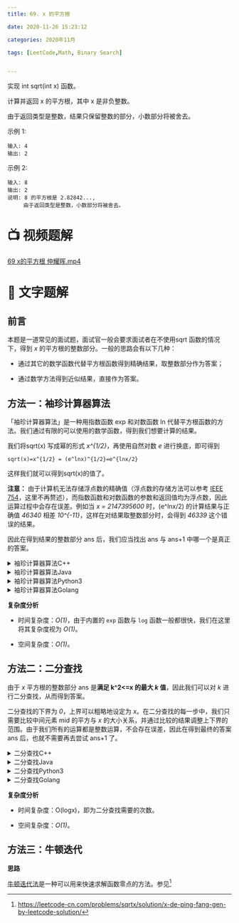 ```yaml
---
title: 69. x 的平方根

date: 2020-11-26 15:23:12

categories: 2020年11月

tags: [LeetCode,Math, Binary Search]


---
```

 

实现 int sqrt(int x) 函数。

计算并返回 x 的平方根，其中 x 是非负整数。

由于返回类型是整数，结果只保留整数的部分，小数部分将被舍去。
 
<!-- more -->


示例 1:
    
    输入: 4
    输出: 2
示例 2:
    
    输入: 8
    输出: 2
    说明: 8 的平方根是 2.82842..., 
         由于返回类型是整数，小数部分将被舍去。
         
# 📺 视频题解  
[69 x的平方根 仲耀晖.mp4](6d3985c2-8ccf-4fc7-8eda-2b58b4d33362)

# 📖 文字题解

## 前言

本题是一道常见的面试题，面试官一般会要求面试者在不使用sqrt 函数的情况下，得到 *x* 的平方根的整数部分。一般的思路会有以下几种：

- 通过其它的数学函数代替平方根函数得到精确结果，取整数部分作为答案；

- 通过数学方法得到近似结果，直接作为答案。

## 方法一：袖珍计算器算法

「袖珍计算器算法」是一种用指数函数 exp  和对数函数 ln 代替平方根函数的方法。我们通过有限的可以使用的数学函数，得到我们想要计算的结果。

我们将sqrt(x) 写成幂的形式 *x^{1/2}*，再使用自然对数 *e* 进行换底，即可得到

    sqrt(x)=x^{1/2} = (e^lnx)^{1/2}=e^{lnx/2}

这样我们就可以得到sqrt(x)的值了。

**注意：** 由于计算机无法存储浮点数的精确值（浮点数的存储方法可以参考 [IEEE 754](https://baike.baidu.com/item/IEEE%20754)，这里不再赘述），而指数函数和对数函数的参数和返回值均为浮点数，因此运算过程中会存在误差。例如当 *x = 2147395600* 时，(e^lnx/2) 的计算结果与正确值 *46340* 相差 *10^{-11}*，这样在对结果取整数部分时，会得到 *46339* 这个错误的结果。

因此在得到结果的整数部分 ans 后，我们应当找出 ans 与 ans+1  中哪一个是真正的答案。
<details>
    <summary>袖珍计算器算法C++</summary>


```C++ [sol1-C++]
class Solution {
public:
    int mySqrt(int x) {
        if (x == 0) {
            return 0;
        }
        int ans = exp(0.5 * log(x));
        return ((long long)(ans + 1) * (ans + 1) <= x ? ans + 1 : ans);
    }
};
```
</details>
<details>
    <summary>袖珍计算器算法Java</summary>

```Java [sol1-Java]
class Solution {
    public int mySqrt(int x) {
        if (x == 0) {
            return 0;
        }
        int ans = (int) Math.exp(0.5 * Math.log(x));
        return (long) (ans + 1) * (ans + 1) <= x ? ans + 1 : ans;
    }
}
```
</details>
<details>
    <summary>袖珍计算器算法Python3</summary>

```Python [sol1-Python3]
class Solution:
    def mySqrt(self, x: int) -> int:
        if x == 0:
            return 0
        ans = int(math.exp(0.5 * math.log(x)))
        return ans + 1 if (ans + 1) ** 2 <= x else ans
```
</details>
<details>
    <summary>袖珍计算器算法Golang</summary>

```golang [sol1-Golang]
func mySqrt(x int) int {
    if x == 0 {
        return 0
    }
    ans := int(math.Exp(0.5 * math.Log(float64(x))))
    if (ans + 1) * (ans + 1) <= x {
        return ans + 1
    }
    return ans
}
```
</details>


**复杂度分析**

* 时间复杂度：*O(1)*，由于内置的 `exp` 函数与 `log` 函数一般都很快，我们在这里将其复杂度视为 *O(1)*。

* 空间复杂度：*O(1)*。

## 方法二：二分查找

由于 *x* 平方根的整数部分 ans 是**满足 k^2<=x  的最大 *k* 值**，因此我们可以对 *k* 进行二分查找，从而得到答案。

二分查找的下界为 *0*，上界可以粗略地设定为 *x*。在二分查找的每一步中，我们只需要比较中间元素 mid 的平方与 *x* 的大小关系，并通过比较的结果调整上下界的范围。由于我们所有的运算都是整数运算，不会存在误差，因此在得到最终的答案 ans 后，也就不需要再去尝试 ans+1 了。

<details>
    <summary>二分查找C++</summary>


```C++ [sol2-C++]
class Solution {
public:
    int mySqrt(int x) {
        int l = 0, r = x, ans = -1;
        while (l <= r) {
            int mid = l + (r - l) / 2;
            if ((long long)mid * mid <= x) {
                ans = mid;
                l = mid + 1;
            } else {
                r = mid - 1;
            }
        }
        return ans;
    }
};
```
</details>
<details>
    <summary>二分查找Java</summary>


```Java [sol2-Java]
class Solution {
    public int mySqrt(int x) {
        int l = 0, r = x, ans = -1;
        while (l <= r) {
            int mid = l + (r - l) / 2;
            if ((long) mid * mid <= x) {
                ans = mid;
                l = mid + 1;
            } else {
                r = mid - 1;
            }
        }
        return ans;
    }
}
```
</details>
<details>
    <summary>二分查找Python3</summary>


```Python [sol2-Python3]
class Solution:
    def mySqrt(self, x: int) -> int:
        l, r, ans = 0, x, -1
        while l <= r:
            mid = (l + r) // 2
            if mid * mid <= x:
                ans = mid
                l = mid + 1
            else:
                r = mid - 1
        return ans
```
</details>
<details>
    <summary>二分查找Golang</summary>


```golang [sol2-Golang]
func mySqrt(x int) int {
    l, r := 0, x
    ans := -1
    for l <= r {
        mid := l + (r - l) / 2
        if mid * mid <= x {
            ans = mid
            l = mid + 1
        } else {
            r = mid - 1
        }
    }
    return ans
}
```
</details>

**复杂度分析**

* 时间复杂度：O(logx)，即为二分查找需要的次数。

* 空间复杂度：*O(1)*。

## 方法三：牛顿迭代

**思路**

[牛顿迭代法](https://baike.baidu.com/item/%E7%89%9B%E9%A1%BF%E8%BF%AD%E4%BB%A3%E6%B3%95)是一种可以用来快速求解函数零点的方法。参见[^1]

[^1]:https://leetcode-cn.com/problems/sqrtx/solution/x-de-ping-fang-gen-by-leetcode-solution/